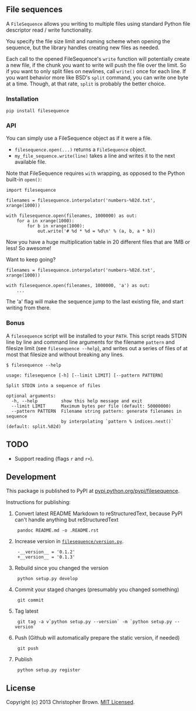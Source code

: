 ## File sequences

A `FileSequence` allows you writing to multiple files using standard Python file descriptor read / write functionality.

You specify the file size limit and naming scheme when opening the sequence, but the library handles creating new files as needed.

Each call to the opened FileSequence's `write` function will potentially create a new file, if the chunk you want to write will push the file over the limit. So if you want to only split files on newlines, call `write()` once for each line. If you want behavior more like BSD's `split` command, you can write one byte at a time. Though, at that rate, `split` is probably the better choice.

### Installation

    pip install filesequence

### API

You can simply use a FileSequence object as if it were a file.

* `filesequence.open(...)` returns a `FileSequence` object.
* `my_file_sequence.write(line)` takes a line and writes it to the next available file.

Note that FileSequence requires `with` wrapping, as opposed to the Python built-in `open()`:

    import filesequence

    filenames = filesequence.interpolator('numbers-%02d.txt', xrange(1000))

    with filesequence.open(filenames, 1000000) as out:
        for a in xrange(1000):
            for b in xrange(1000):
                out.write('# %d * %d = %d\n' % (a, b, a * b))

Now you have a huge multiplication table in 20 different files that are 1MB or less! So awesome!

Want to keep going?

    filenames = filesequence.interpolator('numbers-%02d.txt', xrange(1000))

    with filesequence.open(filenames, 1000000, 'a') as out:
        ...

The 'a' flag will make the sequence jump to the last existing file, and start writing from there.

### Bonus

A `filesequence` script will be installed to your `PATH`. This script reads STDIN line by line and command line arguments for the filename `pattern` and filesize limit (see `filesequence --help`), and writes out a series of files of at most that filesize and without breaking any lines.

    $ filesequence --help

    usage: filesequence [-h] [--limit LIMIT] [--pattern PATTERN]

    Split STDIN into a sequence of files

    optional arguments:
      -h, --help         show this help message and exit
      --limit LIMIT      Maximum bytes per file (default: 50000000)
      --pattern PATTERN  Filename string pattern: generate filenames in sequence
                         by interpolating `pattern % indices.next()` (default: split.%02d)

## TODO

* Support reading (flags `r` and `r+`).

## Development

This package is published to PyPI at [pypi.python.org/pypi/filesequence](https://pypi.python.org/pypi/filesequence/).

Instructions for publishing:

1. Convert latest README Markdown to reStructuredText, because PyPI can't handle anything but reStructuredText

        pandoc README.md -o .README.rst

2. Increase version in [`filesequence/version.py`](filesequence/version.py).

        -__version__ = '0.1.2'
        +__version__ = '0.1.3'

3. Rebuild since you changed the version

        python setup.py develop

4. Commit your staged changes (presumably you changed something)

        git commit

5. Tag latest

        git tag -a v`python setup.py --version` -m `python setup.py --version`

6. Push (Github will automatically prepare the static version, if needed)

        git push

7. Publish

        python setup.py register

## License

Copyright (c) 2013 Christopher Brown. [MIT Licensed](LICENSE).
